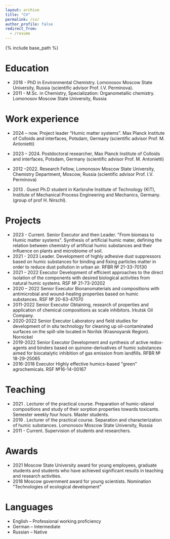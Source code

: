 ```yaml
---
layout: archive
title: "CV"
permalink: /cv/
author_profile: false
redirect_from:
  - /resume
---
```


{% include base_path %}

Education
======
* 2018 - PhD in Environmental Chemistry. Lomonosov Moscow State University, Russia (scientific advisor Prof. I.V. Perminova).
* 2011 - M.Sc. in Chemistry, Specialization: Organometallic chemistry. Lomonosov Moscow State University, Russia


Work experience
======
* 2024 – now.	Project leader “Humic matter systems”. Max Planck Institute of Colloids and interfaces, Potsdam, Germany (scientific advisor Prof. M. Antonietti)

* 2023 – 2024.	Postdoctoral researcher, Max Planck Institute of Colloids and interfaces, Potsdam, Germany (scientific advisor Prof. M. Antonietti)

* 2012 –2022.	Research Fellow, Lomonosov Moscow State University, Chemistry Department, Moscow, Russia (scientific advisor Prof. I.V. Perminova)

* 2013 .	Guest Ph.D student in Karlsruhe Institute of Technology (KIT), Institute of Mechanical Process Engineering and Mechanics, Germany. (group of prof H. Nirschl).


Projects
======
* 2023 - Current.
Senior Executor and then Leader.	"From biomass to Humic matter systems". Synthesis of artificial humic mater, defining the relation between chemistry of artificial humic substances and their influence on plants and microbiome of soil. 
* 2021 - 2023 Leader.	Development of highly adhesive dust suppressors based on humic substances for binding and fixing particles matter in order to reduce dust pollution in urban air. RFBR № 21-33-70130
* 2021 – 2022
Executor	Development of efficient approaches to the direct isolation of the components with desired biological activities from natural humic systems. RSF № 21-73-20202
* 2020 – 2022
Senior Executor	Bionanomaterials and compositions with antimicrobial and wound-healing properties based on humic substances. RSF № 20-63-47070
* 2011-2022
Senior Executor	Obtaining, research of properties and application of chemical compositions as scale inhibitors. Irkutsk Oil Company.
* 2020-2022
Senior Executor	Laboratory and field studies for development of in situ technology for cleaning up oil-contaminated surfaces on the spill-site located in Norilsk (Krasnoyarsk Region). Nornickel
* 2019-2022
Senior Executor	Development and synthesis of active redox-agents and binders based on quinone-derivatives of humic substances aimed for biocatalytic inhibition of gas emission from landfills. RFBR № 18-29-25065
* 2016-2018
Executor	Highly effective humics-based "green" agrochemicals. RSF №16-14-00167


Teaching
======
* 2021 . Lecturer of the practical course. Preparation of humic-silanol compositions and study of their sorption properties towards toxicants. Semester weekly four hours. Master students.
* 2019 . Lecturer of the practical course. Separation and characterization of humic substances. Lomonosov Moscow State University, Russia
* 2011 - Current.	Supervision of students and researchers.


Awards
======
* 2021	Moscow State University award for young employees, graduate students and students who have achieved significant results in teaching and research activities.
* 2018	Moscow government award for young scientists. Nomination "Technologies of ecological development" 


Languages
======
* English – Professional working proficiency
* German – Intermediate
* Russian – Native
